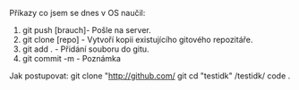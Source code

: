 Příkazy co jsem se dnes v OS naučil:
1. git push [brauch]- Pošle na server.
2. git clone [repo] - Vytvoří kopii existujícího gitového repozitáře.
3. git add . - Přidání souboru do gitu.
5. git commit -m - Poznámka

Jak postupovat: 
git clone "http://github.com/
git cd "testidk"
/testidk/ code . 

